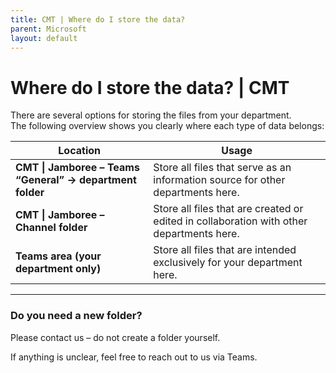 ```yaml
---
title: CMT | Where do I store the data?
parent: Microsoft
layout: default
---
```


# Where do I store the data? | CMT

There are several options for storing the files from your department.  
The following overview shows you clearly where each type of data belongs:

| Location | Usage |
|----------|-------|
| **CMT \| Jamboree – Teams “General” -> department folder** | Store all files that serve as an information source for other departments here. |
| **CMT \| Jamboree – Channel folder** | Store all files that are created or edited in collaboration with other departments here. |
| **Teams area (your department only)** | Store all files that are intended exclusively for your department here. |

---

### Do you need a new folder?
Please contact us – do not create a folder yourself.

If anything is unclear, feel free to reach out to us via Teams.